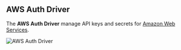 ## AWS Auth Driver

The **AWS Auth Driver** manage API keys and secrets for [Amazon Web Services](https://aws.amazon.com).

![AWS Auth Driver](./assets/driver-aws.webp)
